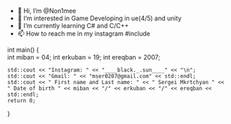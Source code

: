 - 👋 Hi, I’m @Non1mee
- 👀 I’m interested in Game Developing in ue(4/5) and unity 
- 🌱 I’m currently learning C# and C/C++
- 📫 How to reach me in my instagram 
#include <iostream>
 
int main()
{   
    int miban = 04;
    int erkuban = 19;
    int ereqban = 2007;
    
    std::cout << "Instagram: " << "____black._.sun____" << "\n";
    std::cout << "Gmail: " << "mser0207@gmail.com" << std::endl;
    std::cout << " First name and Last name: " << " Sergei Mkrtchyan " << " Date of birth " << miban << "/" << erkuban << "/" << ereqban << std::endl;
    return 0;
}

<!---
Non1mee/Non1mee is a ✨ special ✨ repository because its `README.md` (this file) appears on your GitHub profile.
You can click the Preview link to take a look at your changes.
--->
